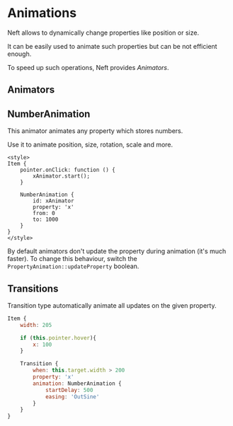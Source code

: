 # Animations

Neft allows to dynamically change properties like position or size.

It can be easily used to animate such properties but can be not efficient enough.

To speed up such operations, Neft provides *Animators*.

## Animators

## NumberAnimation

This animator animates any property which stores numbers.

Use it to animate position, size, rotation, scale and more.

```xhtml
<style>
Item {
    pointer.onClick: function () {
        xAnimator.start();
    }

    NumberAnimation {
        id: xAnimator
        property: 'x'
        from: 0
        to: 1000
    }
}
</style>
```

By default animators don't update the property during animation (it's much faster).
To change this behaviour, switch the `PropertyAnimation::updateProperty` boolean.

## Transitions

Transition type automatically animate all updates on the given property.

```javascript
Item {
    width: 205

    if (this.pointer.hover){
        x: 100
    }

    Transition {
        when: this.target.width > 200
        property: 'x'
        animation: NumberAnimation {
            startDelay: 500
            easing: 'OutSine'
        }
    }
}
```
